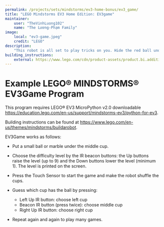 ```yaml
---
permalink: /projects/sets/mindstorms/ev3-home-bonus/ev3_game/
title: "LEGO Mindstorms EV3 Home Edition: EV3game"
maintainer:
    user: "TheVinhLuong102"
    name: "The Lương-Phạm Family"
image:
    local: "ev3-game.jpeg"
    credit: "LEGO"
description:
    "This robot is all set to play tricks on you. Hide the red ball under the shell, use the IR Beacon to set your level, and watch the robot shuffle and hide the ball – but where? Challenge your friends to see who can find the red ball first!"
building_instructions:
    external: https://www.lego.com/cdn/product-assets/product.bi.additional.extra.pdf/31313_X_EV3%20GAME.pdf
---
```


# Example LEGO® MINDSTORMS® EV3Game Program

This program requires LEGO® EV3 MicroPython v2.0 downloadable https://education.lego.com/en-us/support/mindstorms-ev3/python-for-ev3.

Building instructions can be found at https://www.lego.com/en-us/themes/mindstorms/buildarobot.

EV3Game works as follows:

- Put a small ball or marble under the middle cup. 

- Choose the difficulty level by the IR beacon buttons: the Up buttons raise the level (up to 9) and the Down buttons lower the level (minimum 1). The level is printed on the screen.

- Press the Touch Sensor to start the game and make the robot shuffle the cups.

- Guess which cup has the ball by pressing:
  - Left Up IR button: choose left cup
  - Beacon IR button (press twice): choose middle cup
  - Right Up IR button: choose right cup

- Repeat again and again to play many games.
